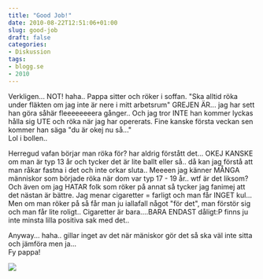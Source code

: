 ```yaml
---
title: "Good Job!"
date: 2010-08-22T12:51:06+01:00
slug: good-job
draft: false
categories:
- Diskussion
tags:
- blogg.se
- 2010
---
```

Verkligen... NOT! haha.. Pappa sitter och röker i soffan. "Ska alltid röka under fläkten om jag inte är nere i mitt arbetsrum" GREJEN ÄR... jag har sett han göra såhär fleeeeeeeera gånger.. Och jag tror INTE han kommer lyckas hålla sig UTE och röka när jag har opererats. Fine kanske första veckan sen kommer han säga "du är okej nu så..."  
Lol i bollen..  
  
Herregud vafan börjar man röka för? har aldrig förstått det... OKEJ KANSKE om man är typ 13 år och tycker det är lite ballt eller så.. då kan jag förstå att man råkar fastna i det och inte orkar sluta.. Meeeen jag känner MÅNGA människor som började röka när dom var typ 17 - 19 år.. wtf är det liksom?  
Och även om jag HATAR folk som röker på annat så tycker jag fanimej att det nästan är bättre. Jag menar cigaretter = farligt och man får INGET kul...  
Men om man röker på så får man ju iallafall något "för det", man förstör sig och man får lite roligt.. Cigaretter är bara....BARA ENDAST dåligt:P finns ju inte minsta lilla positiva sak med det..  
  
Anyway... haha.. gillar inget av det när mäniskor gör det så ska väl inte sitta och jämföra men ja...  
Fy pappa!  
  

![](/assets/images/blogg.se/cig_103916354.jpg)